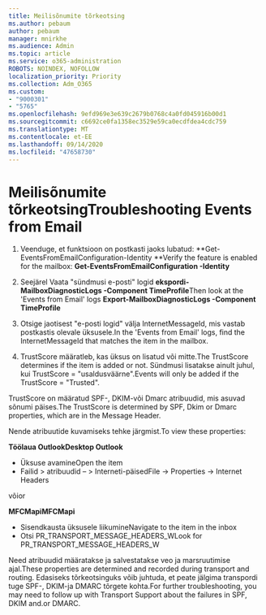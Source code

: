```yaml
---
title: Meilisõnumite tõrkeotsing
ms.author: pebaum
author: pebaum
manager: mnirkhe
ms.audience: Admin
ms.topic: article
ms.service: o365-administration
ROBOTS: NOINDEX, NOFOLLOW
localization_priority: Priority
ms.collection: Adm_O365
ms.custom:
- "9000301"
- "5765"
ms.openlocfilehash: 9efd969e3e639c2679b0768c4a0fd045916b00d1
ms.sourcegitcommit: c6692ce0fa1358ec3529e59ca0ecdfdea4cdc759
ms.translationtype: MT
ms.contentlocale: et-EE
ms.lasthandoff: 09/14/2020
ms.locfileid: "47658730"
---
```

# <a name="troubleshooting-events-from-email"></a><span data-ttu-id="c09cb-102">Meilisõnumite tõrkeotsing</span><span class="sxs-lookup"><span data-stu-id="c09cb-102">Troubleshooting Events from Email</span></span>

1. <span data-ttu-id="c09cb-103">Veenduge, et funktsioon on postkasti jaoks lubatud: \*\*Get-EventsFromEmailConfiguration-Identity <mailbox> \*\*</span><span class="sxs-lookup"><span data-stu-id="c09cb-103">Verify the feature is enabled for the mailbox: **Get-EventsFromEmailConfiguration -Identity <mailbox>**</span></span>

2. <span data-ttu-id="c09cb-104">Seejärel Vaata "sündmusi e-posti" logid **ekspordi-MailboxDiagnosticLogs <mailbox> -Component TimeProfile**</span><span class="sxs-lookup"><span data-stu-id="c09cb-104">Then look at the 'Events from Email' logs **Export-MailboxDiagnosticLogs <mailbox> -Component TimeProfile**</span></span>

3. <span data-ttu-id="c09cb-105">Otsige jaotisest "e-posti logid" välja InternetMessageId, mis vastab postkastis olevale üksusele.</span><span class="sxs-lookup"><span data-stu-id="c09cb-105">In the 'Events from Email' logs, find the InternetMessageId that matches the item in the mailbox.</span></span>  

4. <span data-ttu-id="c09cb-106">TrustScore määratleb, kas üksus on lisatud või mitte.</span><span class="sxs-lookup"><span data-stu-id="c09cb-106">The TrustScore determines if the item is added or not.</span></span> <span data-ttu-id="c09cb-107">Sündmusi lisatakse ainult juhul, kui TrustScore = "usaldusväärne".</span><span class="sxs-lookup"><span data-stu-id="c09cb-107">Events will only be added if the TrustScore = "Trusted".</span></span>

<span data-ttu-id="c09cb-108">TrustScore on määratud SPF-, DKIM-või Dmarc atribuudid, mis asuvad sõnumi päises.</span><span class="sxs-lookup"><span data-stu-id="c09cb-108">The TrustScore is determined by SPF, Dkim or Dmarc properties, which are in the Message Header.</span></span>

<span data-ttu-id="c09cb-109">Nende atribuutide kuvamiseks tehke järgmist.</span><span class="sxs-lookup"><span data-stu-id="c09cb-109">To view these properties:</span></span>

<span data-ttu-id="c09cb-110">**Töölaua Outlook**</span><span class="sxs-lookup"><span data-stu-id="c09cb-110">**Desktop Outlook**</span></span>

- <span data-ttu-id="c09cb-111">Üksuse avamine</span><span class="sxs-lookup"><span data-stu-id="c09cb-111">Open the item</span></span>
- <span data-ttu-id="c09cb-112">Failid > atribuudid – > Interneti-päised</span><span class="sxs-lookup"><span data-stu-id="c09cb-112">File -> Properties -> Internet Headers</span></span>

<span data-ttu-id="c09cb-113">või</span><span class="sxs-lookup"><span data-stu-id="c09cb-113">or</span></span>

<span data-ttu-id="c09cb-114">**MFCMapi**</span><span class="sxs-lookup"><span data-stu-id="c09cb-114">**MFCMapi**</span></span>

- <span data-ttu-id="c09cb-115">Sisendkausta üksusele liikumine</span><span class="sxs-lookup"><span data-stu-id="c09cb-115">Navigate to the item in the inbox</span></span>
- <span data-ttu-id="c09cb-116">Otsi PR_TRANSPORT_MESSAGE_HEADERS_W</span><span class="sxs-lookup"><span data-stu-id="c09cb-116">Look for PR_TRANSPORT_MESSAGE_HEADERS_W</span></span>

<span data-ttu-id="c09cb-117">Need atribuudid määratakse ja salvestatakse veo ja marsruutimise ajal.</span><span class="sxs-lookup"><span data-stu-id="c09cb-117">These properties are determined and recorded during transport and routing.</span></span> <span data-ttu-id="c09cb-118">Edasiseks tõrkeotsinguks võib juhtuda, et peate jälgima transpordi tuge SPF-, DKIM-ja DMARC tõrgete kohta.</span><span class="sxs-lookup"><span data-stu-id="c09cb-118">For further troubleshooting, you may need to follow up with Transport Support about the failures in  SPF, DKIM and.or DMARC.</span></span>
